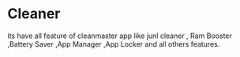 # Cleaner
its have all feature of cleanmaster app like junl cleaner , Ram Booster ,Battery Saver ,App Manager ,App Locker and all others features. 
